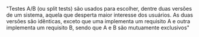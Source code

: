 "Testes A/B (ou split tests) são usados para escolher, dentre duas versões de
um sistema, aquela que desperta maior interesse dos usuários. As duas
versões são idênticas, exceto que uma implementa um requisito A e outra
implementa um requisito B, sendo que A e B são mutuamente exclusivos"